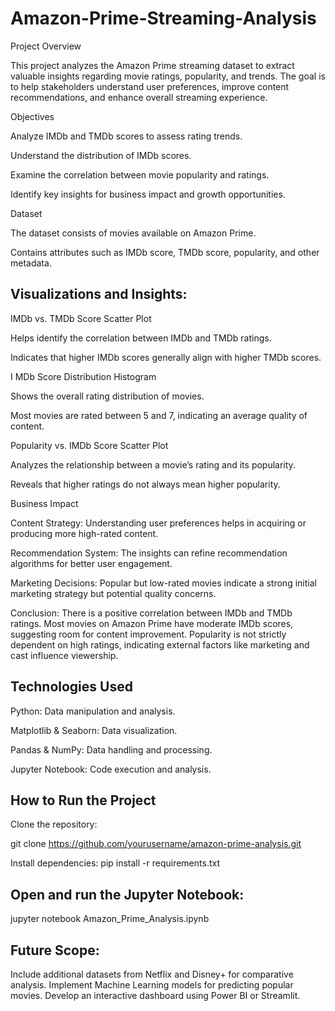 # Amazon-Prime-Streaming-Analysis

Project Overview

This project analyzes the Amazon Prime streaming dataset to extract valuable insights regarding movie ratings, popularity, and trends. The goal is to help stakeholders understand user preferences, improve content recommendations, and enhance overall streaming experience.

Objectives

Analyze IMDb and TMDb scores to assess rating trends.

Understand the distribution of IMDb scores.

Examine the correlation between movie popularity and ratings.

Identify key insights for business impact and growth opportunities.

Dataset

The dataset consists of movies available on Amazon Prime.

Contains attributes such as IMDb score, TMDb score, popularity, and other metadata.

Visualizations and Insights:
-------------

IMDb vs. TMDb Score Scatter Plot

Helps identify the correlation between IMDb and TMDb ratings.

Indicates that higher IMDb scores generally align with higher TMDb scores.

I
MDb Score Distribution Histogram

Shows the overall rating distribution of movies.

Most movies are rated between 5 and 7, indicating an average quality of content.

Popularity vs. IMDb Score Scatter Plot

Analyzes the relationship between a movie’s rating and its popularity.

Reveals that higher ratings do not always mean higher popularity.

Business Impact

Content Strategy: Understanding user preferences helps in acquiring or producing more high-rated content.

Recommendation System: The insights can refine recommendation algorithms for better user engagement.

Marketing Decisions: Popular but low-rated movies indicate a strong initial marketing strategy but potential quality concerns.

Conclusion:
There is a positive correlation between IMDb and TMDb ratings.
Most movies on Amazon Prime have moderate IMDb scores, suggesting room for content improvement.
Popularity is not strictly dependent on high ratings, indicating external factors like marketing and cast influence viewership.

Technologies Used
-------
Python: Data manipulation and analysis.

Matplotlib & Seaborn: Data visualization.

Pandas & NumPy: Data handling and processing.

Jupyter Notebook: Code execution and analysis.

How to Run the Project
---------
Clone the repository:

git clone https://github.com/yourusername/amazon-prime-analysis.git

Install dependencies: 
pip install -r requirements.txt

Open and run the Jupyter Notebook:
---------
jupyter notebook Amazon_Prime_Analysis.ipynb

Future Scope:
---------------------
Include additional datasets from Netflix and Disney+ for comparative analysis.
Implement Machine Learning models for predicting popular movies.
Develop an interactive dashboard using Power BI or Streamlit.
